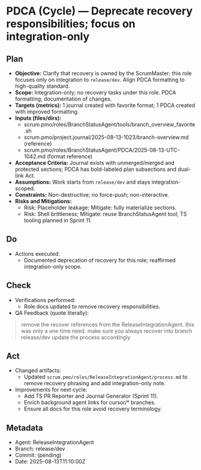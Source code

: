 # PDCA (Cycle) — Deprecate recovery responsibilities; focus on integration-only

## Plan
- **Objective:** Clarify that recovery is owned by the ScrumMaster; this role focuses only on integration to `release/dev`. Align PDCA formatting to high-quality standard.
- **Scope:** Integration-only; no recovery tasks under this role. PDCA formatting; documentation of changes.
- **Targets (metrics):** 1 journal created with favorite format; 1 PDCA created with improved formatting.
- **Inputs (files/dirs):**
  - scrum.pmo/roles/BranchStatusAgent/tools/branch_overview_favorite.sh
  - scrum.pmo/project.journal/2025-08-13-1023/branch-overview.md (reference)
  - scrum.pmo/roles/BranchStatusAgent/PDCA/2025-08-13-UTC-1042.md (format reference)
- **Acceptance Criteria:** Journal exists with unmerged/merged and protected sections; PDCA has bold-labeled plan subsections and dual-link Act.
- **Assumptions:** Work starts from `release/dev` and stays integration-scoped.
- **Constraints:** Non-destructive; no force-push; non-interactive.
- **Risks and Mitigations:**
  - Risk: Placeholder leakage; Mitigate: fully materialize sections.
  - Risk: Shell brittleness; Mitigate: reuse BranchStatusAgent tool; TS tooling planned in Sprint 11.

## Do
- Actions executed:
  - Documented deprecation of recovery for this role; reaffirmed integration-only scope.

## Check
- Verifications performed:
  - Role docs updated to remove recovery responsibilities.
- QA Feedback (quote literally):
> remove the recover references from the ReleaseIntegrationAgent. this was only a one time need.
> make sure you always recover into branch release/dev
> update the process accordingly

## Act
- Changed artifacts:
  - Updated `scrum.pmo/roles/ReleaseIntegrationAgent/process.md` to remove recovery phrasing and add integration-only note.
- Improvements for next cycle:
  - Add TS PR Reporter and Journal Generator (Sprint 11).
  - Enrich background agent links for cursor/* branches.
  - Ensure all docs for this role avoid recovery terminology.

## Metadata
- Agent: ReleaseIntegrationAgent
- Branch: release/dev
- Commit: (pending)
- Date: 2025-08-13T11:10:00Z
